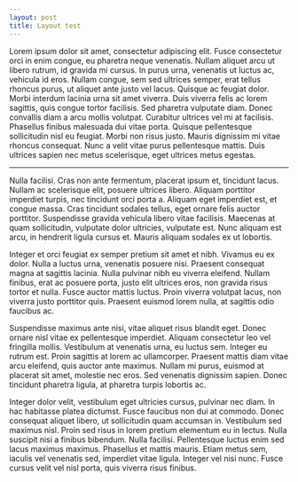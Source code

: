 ```yaml
---
layout: post
title: Layout test
---
```


Lorem ipsum dolor sit amet, consectetur adipiscing elit. Fusce consectetur orci in enim congue, eu pharetra neque venenatis. Nullam aliquet arcu ut libero rutrum, id gravida mi cursus. In purus urna, venenatis ut luctus ac, vehicula id eros. Nullam congue, sem sed ultrices semper, erat tellus rhoncus purus, ut aliquet ante justo vel lacus. Quisque ac feugiat dolor. Morbi interdum lacinia urna sit amet viverra. Duis viverra felis ac lorem sagittis, quis congue tortor facilisis. Sed pharetra vulputate diam. Donec convallis diam a arcu mollis volutpat. Curabitur ultrices vel mi at facilisis. Phasellus finibus malesuada dui vitae porta. Quisque pellentesque sollicitudin nisl eu feugiat. Morbi non risus justo. Mauris dignissim mi vitae rhoncus consequat. Nunc a velit vitae purus pellentesque mattis. Duis ultrices sapien nec metus scelerisque, eget ultrices metus egestas.

***

Nulla facilisi. Cras non ante fermentum, placerat ipsum et, tincidunt lacus. Nullam ac scelerisque elit, posuere ultrices libero. Aliquam porttitor imperdiet turpis, nec tincidunt orci porta a. Aliquam eget imperdiet est, et congue massa. Cras tincidunt sodales tellus, eget ornare felis auctor porttitor. Suspendisse gravida vehicula libero vitae facilisis. Maecenas at quam sollicitudin, vulputate dolor ultricies, vulputate est. Nunc aliquam est arcu, in hendrerit ligula cursus et. Mauris aliquam sodales ex ut lobortis.

Integer et orci feugiat ex semper pretium sit amet et nibh. Vivamus eu ex dolor. Nulla a luctus urna, venenatis posuere nisi. Praesent consequat magna at sagittis lacinia. Nulla pulvinar nibh eu viverra eleifend. Nullam finibus, erat ac posuere porta, justo elit ultrices eros, non gravida risus tortor et nulla. Fusce auctor mattis luctus. Proin viverra volutpat lacus, non viverra justo porttitor quis. Praesent euismod lorem nulla, at sagittis odio faucibus ac.

Suspendisse maximus ante nisi, vitae aliquet risus blandit eget. Donec ornare nisl vitae ex pellentesque imperdiet. Aliquam consectetur leo vel fringilla mollis. Vestibulum at venenatis urna, eu luctus sem. Integer eu rutrum est. Proin sagittis at lorem ac ullamcorper. Praesent mattis diam vitae arcu eleifend, quis auctor ante maximus. Nullam mi purus, euismod at placerat sit amet, molestie nec eros. Sed venenatis dignissim sapien. Donec tincidunt pharetra ligula, at pharetra turpis lobortis ac.

Integer dolor velit, vestibulum eget ultricies cursus, pulvinar nec diam. In hac habitasse platea dictumst. Fusce faucibus non dui at commodo. Donec consequat aliquet libero, ut sollicitudin quam accumsan in. Vestibulum sed maximus nisl. Proin sed risus in lorem pretium elementum eu in lectus. Nulla suscipit nisi a finibus bibendum. Nulla facilisi. Pellentesque luctus enim sed lacus maximus maximus. Phasellus et mattis mauris. Etiam metus sem, iaculis vel venenatis sed, imperdiet vitae ligula. Integer vel nisi nunc. Fusce cursus velit vel nisl porta, quis viverra risus finibus. 
